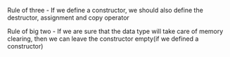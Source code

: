 Rule of three - If we define a constructor, we should also define the destructor, assignment and copy operator

Rule of big two - If we are sure that the data type will take care of memory clearing, then we can leave the constructor empty(if we defined a constructor)
